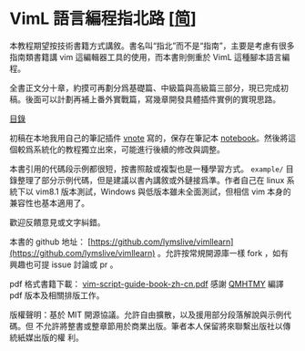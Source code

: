 # VimL 語言編程指北路 [[简](./readme.md)]

本教程期望按技術書籍方式講敘。書名叫“指北”而不是“指南”，主要是考慮有很多指南類書籍講 vim 這編輯器工具的使用，而本書則側重於 VimL 這種腳本語言編程。

全書正文分十章，約摸可再劃分爲基礎篇、中級篇與高級篇三部分，現已完成初稿。後面可以計劃再補上番外實戰篇，寫幾章開發具體插件實例的實現思路。

[目錄](./content.md)

初稿在本地我用自己的筆記插件 [vnote](https://github.com/lymslive/vnote) 寫的，保存在筆記本 [notebook](https://github.com/lymslive/notebook)。然後將這個較爲系統化的教程獨立出來，可能進行後續的修改與調整。

本書引用的代碼段示例都很短，按書照敲或複製也是一種學習方式。 `example/` 目錄整理了部分示例代碼，但是建議以書內講敘或外鏈接爲準。作者自己在 linux 系統下以 vim8.1 版本測試，Windows 與低版本雖未全面測試，但相信 vim 本身的兼容性也基本適用了。

歡迎反饋意見或文字糾錯。

本書的 github 地址：
[https://github.com/lymslive/vimllearn](https://github.com/lymslive/vimllearn)
。允許按常規開源庫一樣 fork ，如有興趣也可提 issue 討論或 pr 。

pdf 格式書籍下載： [vim-script-guide-book-zh-cn.pdf](p/vim-script-guide-book-zh-cn.pdf)
感謝 [QMHTMY](https://github.com/QMHTMY) 編譯 pdf 版本及相關排版工作。

版權聲明：基於 MIT 開源協議。允許自由擴散，以及援用部分段落解說與示例代碼。但
不允許將整書或整章節用於商業出版。筆者本人保留將來聯繫出版社以傳統紙媒出版的權
利。
